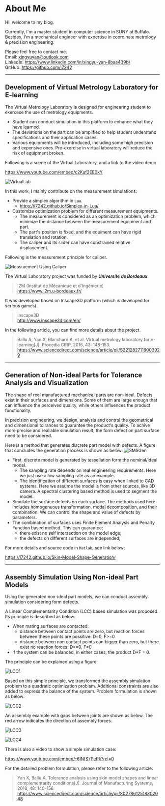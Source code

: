 # **About Me**

Hi, welcome to my blog.

Currently, I'm a master student in computer science in SUNY at Buffalo. Besides, I'm a mechanical engineer with expertise in coordinate metrology & precision engineering.

Please feel free to contact me.  
Email:      <xingyuyan@outlook.com>  
LinkedIn:   <https://www.linkedin.com/in/xingyu-yan-8baa439b/>  
GitHub:     <https://github.com/i7242>


---

## Development of Virtual Metrology Laboratory for E-learning

The Virtual Metrology Laboratory is designed for engineering student to exercese the use of metrology equipments.
* Student can conduct simulation in this platform to enhance what they have learned.
* The deviations on the part can be amplified to help student understand specifications and their application cases.
* Various equipments will be introduced, including some high precision and expensive ones. Pre-exercise in virtual laboratory will reduce the risk of equipment broken.

Following is a scene of the Virtual Laboratory, and a link to the video demo.

<https://www.youtube.com/embed/c2Kuf2EE0kY>

![VirtualLab](\resources\VL.png)

In this work, I mainly contribute on the measurement simulations:
* Provide a simplex algorithm in ```Lua```.
    * <https://i7242.github.io/Simplex-in-Lua/>
* Customize optimization problem for different measurement equipments.
    * The measurement is considered as an optimization problem, which minimize the distance between the measurement equipment and part.
    * The part's position is fixed, and the equiment can have rigid translation and rotation.
    * The caliper and its slider can have constrained relative displacement.

Following is the measurement principle for caliper.

![Measurement Using Caliper](\resources\Caliper.png)

The Virtual Laboratory project was funded by ***Université de Bordeaux***.

> I2M (Institut de Mécanique et d'Ingénierie)  
https://www.i2m.u-bordeaux.fr/

It was developed based on Inscape3D platform (which is developed for serious games).

> Inscape3D  
http://www.inscape3d.com/en/

In the following article, you can find more details about the project.

> Ballu A, Yan X, Blanchard A, et al. Virtual metrology laboratory for e-learning[J]. Procedia CIRP, 2016, 43: 148-153.  
https://www.sciencedirect.com/science/article/pii/S2212827116003929



---

## Generation of Non-ideal Parts for Tolerance Analysis and Visualization

The shape of real manufactured mechanical parts are non-ideal. Defects exist in their surfaces and dimensions. Some of them are large enough that can influence the perceived quality, while others influences the product functionality.

In precision engineering, we design, analysis and control the geometrical and dimensional tolrances to guarantee the product's quality. To achive more precise and realiable simulation result, the form defect on part surface need to be considered.

Here is a method that generates discrete part model with defects. A figure that concludes the generation process is shown as below:
![SMSGen](\resources\SMSGen.png)

* First, discrete model is generated by tessellation form the nominal/ideal model.
    * The sampling rate depends on real engineering requirements. Here we just use a low sampling rate as an example.
    * The identification of different surfaces is easy when linked to CAD systems. Here we assume the model is from other sources, like 3D camera. A spectral clustering based method is used to segment the model.
* Simulate the surface defects on each surface. The methods used here includes homogenuous transformation, modal decomposition, and their combination. We can control the shape and value of defects by parameters.
* The combination of surfaces uses Finite Element Analysis and Penalty Function based method. This can guarantee:
    * there exist no self intersection on the model edge;
    * the defects on different surfaces are independed;
 
 For more details and source code in ```Matlab```, see link below:

 <https://i7242.github.io/Skin-Model-Shape-Generation/>



---

## Assembly Simulation Using Non-ideal Part Models

Using the generated non-ideal part models, we can conduct assembly simulation considering form defects.

A Linear Complementarity Condition (LCC) based simulation was proposed. Its principle is described as below:
* When mating surfaces are contacted:
    * distance between contact points are zero, but reaction forces between these points are possitive:
    D=0, F>=0
    * distance between non contact points can bigger than zero, but there exist no reaction forces:
    D>=0, F=0
* If the system can be balanced, in either cases, the product D*F = 0.

The principle can be explained using a figure:

![LCC1](\resources\LCC1.png)

Based on this simple principle, we transformed the assembly simulation problem to a quadratic optimization problem. Additional constraints are also added to express the balance of the system. Problem formulation is shown as below:

![LCC2](\resources\LCC2.png)

An assembly example with gaps between joints are shown as below. The red arrow indicates the direction of assembly forces.

![LCC3](\resources\LCC3.png)

![LCC4](\resources\LCC4.png)

There is also a video to show a simple simulation case:

<https://www.youtube.com/embed/-6INfS7PePk?rel=0>

For the detailed problem formulation, please refer to the following article:

> Yan X, Ballu A. Tolerance analysis using skin model shapes and linear complementarity conditions[J]. Journal of Manufacturing Systems, 2018, 48: 140-156.  
https://www.sciencedirect.com/science/article/pii/S0278612518302048

